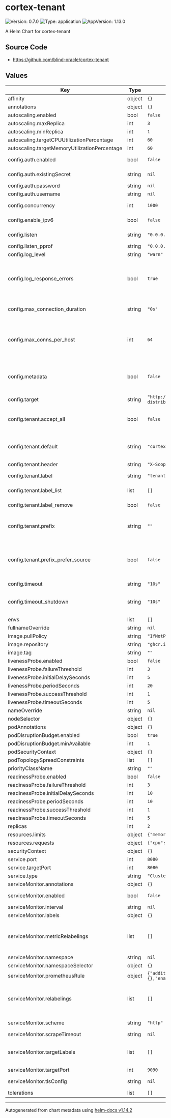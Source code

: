 # cortex-tenant

![Version: 0.7.0](https://img.shields.io/badge/Version-0.7.0-informational?style=flat-square) ![Type: application](https://img.shields.io/badge/Type-application-informational?style=flat-square) ![AppVersion: 1.13.0](https://img.shields.io/badge/AppVersion-1.13.0-informational?style=flat-square)

A Helm Chart for cortex-tenant

## Source Code

* <https://github.com/blind-oracle/cortex-tenant>

## Values

| Key | Type | Default | Description |
|-----|------|---------|-------------|
| affinity | object | `{}` | [Affinity and anti-affinity](https://kubernetes.io/docs/concepts/scheduling-eviction/assign-pod-node/#affinity-and-anti-affinity) |
| annotations | object | `{}` | Annotations for deployment |
| autoscaling.enabled | bool | `false` | If enabled, HorizontalPodAutoscaler resources are created |
| autoscaling.maxReplica | int | `3` | Max number of pod replica autoscaled |
| autoscaling.minReplica | int | `1` | Min number of pod replica autoscaled |
| autoscaling.targetCPUUtilizationPercentage | int | `60` | Target CPU utilization percentage for autoscaling |
| autoscaling.targetMemoryUtilizationPercentage | int | `60` | Target memory utilization percentage for autoscaling |
| config.auth.enabled | bool | `false` | Egress HTTP basic auth -> add `Authentication` header to outgoing requests |
| config.auth.existingSecret | string | `nil` | Secret should pass the `CT_AUTH_EGRESS_USERNAME` and `CT_AUTH_EGRESS_PASSWORD` env variables |
| config.auth.password | string | `nil` | Password (env: `CT_AUTH_EGRESS_PASSWORD`) |
| config.auth.username | string | `nil` | Username (env: `CT_AUTH_EGRESS_USERNAME`) |
| config.concurrency | int | `1000` | Max number of parallel incoming HTTP requests to handle (env: `CT_CONCURRENCY`) |
| config.enable_ipv6 | bool | `false` | Whether to enable querying for IPv6 records (env: `CT_ENABLE_IPV6`) |
| config.listen | string | `"0.0.0.0:8080"` | Where to listen for incoming write requests from Prometheus (env: `CT_LISTEN`) |
| config.listen_pprof | string | `"0.0.0.0:7008"` | Profiling API, leave empty to disable (env: `CT_LISTEN_PPROF`) |
| config.log_level | string | `"warn"` | Log level (env: `CT_LOG_LEVEL`) |
| config.log_response_errors | bool | `true` | If true response codes from metrics backend will be logged to stdout. This setting can be used to suppress errors which can be quite verbose like 400 code - out-of-order samples or 429 on hitting ingestion limits Also, those are already reported by other services like Cortex/Mimir distributors and ingesters (env: `CT_LOG_RESPONSE_ERRORS`) |
| config.max_connection_duration | string | `"0s"` | Maximum duration to keep outgoing connections alive (to Cortex/Mimir) Useful for resetting L4 load-balancer state Use 0 to keep them indefinitely (env: `CT_MAX_CONN_DURATION`) |
| config.max_conns_per_host | int | `64` | This parameter sets the limit for the count of outgoing concurrent connections to Cortex / Mimir. By default it's 64 and if all of these connections are busy you will get errors when pushing from Prometheus. If your `target` is a DNS name that resolves to several IPs then this will be a per-IP limit. (env: `CT_MAX_CONNS_PER_HOST`) |
| config.metadata | bool | `false` | Whether to forward metrics metadata from Prometheus to Cortex Since metadata requests have no timeseries in them - we cannot divide them into tenants So the metadata requests will be sent to the default tenant only, if one is not defined - they will be dropped (env: `CT_METADATA`) |
| config.target | string | `"http://cortex-distributor.cortex.svc:8080/api/v1/push"` | Where to send the modified requests (Cortex) (env: `CT_TARGET`) |
| config.tenant.accept_all | bool | `false` | Enable if you want all metrics from Prometheus to be accepted with a 204 HTTP code regardless of the response from Cortex. This can lose metrics if Cortex is throwing rejections. (env: `CT_TENANT_ACCEPT_ALL`) |
| config.tenant.default | string | `"cortex-tenant-default"` | Which tenant ID to use if the label is missing in any of the timeseries If this is not set or empty then the write request with missing tenant label will be rejected with HTTP code 400 (env: `CT_TENANT_DEFAULT`) |
| config.tenant.header | string | `"X-Scope-OrgID"` | To which header to add the tenant ID (env: `CT_TENANT_HEADER`) |
| config.tenant.label | string | `"tenant"` | Which label to look for the tenant information (env: `CT_TENANT_LABEL`) |
| config.tenant.label_list | list | `[]` | List of labels examined for tenant information. If set takes precedent over `label` (env: `CT_TENANT_LABEL_LIST`) |
| config.tenant.label_remove | bool | `false` | Whether to remove the tenant label from the request (env: `CT_TENANT_LABEL_REMOVE`) |
| config.tenant.prefix | string | `""` | Optional hard-coded prefix with delimeter for all tenant values. Delimeters allowed for use: https://grafana.com/docs/mimir/latest/configure/about-tenant-ids/ (env: `CT_TENANT_PREFIX`) |
| config.tenant.prefix_prefer_source | bool | `false` | If true will use the tenant ID of the inbound request as the prefix of the new tenant id. Will be automatically suffixed with a `-` character. Example:   Prometheus forwards metrics with `X-Scope-OrgID: Prom-A` set in the inbound request.   This would result in the tenant prefix being set to `Prom-A-`. (env: `CT_TENANT_PREFIX_PREFER_SOURCE`) |
| config.timeout | string | `"10s"` | HTTP request timeout (env: `CT_TIMEOUT`) |
| config.timeout_shutdown | string | `"10s"` | Timeout to wait on shutdown to allow load balancers detect that we're going away. During this period after the shutdown command the /alive endpoint will reply with HTTP 503. Set to 0s to disable. (env: `CT_TIMEOUT_SHUTDOWN`) |
| envs | list | `[]` | Additional environment variables |
| fullnameOverride | string | `nil` | Application fullname override |
| image.pullPolicy | string | `"IfNotPresent"` | Policy when pulling images |
| image.repository | string | `"ghcr.io/blind-oracle/cortex-tenant"` | Repository to pull the image |
| image.tag | string | `""` | Overrides the image tag (default is `.Chart.appVersion`) |
| livenessProbe.enabled | bool | `false` | Enable the liveness probe |
| livenessProbe.failureThreshold | int | `3` | Liveness probe failure threshold |
| livenessProbe.initialDelaySeconds | int | `5` | Initial delay seconds |
| livenessProbe.periodSeconds | int | `20` | Liveness probe period |
| livenessProbe.successThreshold | int | `1` | Liveness probe success threshold |
| livenessProbe.timeoutSeconds | int | `5` | Liveness probe timeout |
| nameOverride | string | `nil` | Application name override |
| nodeSelector | object | `{}` | [Node Selection](https://kubernetes.io/docs/concepts/scheduling-eviction/assign-pod-node) |
| podAnnotations | object | `{}` | Annotations for pods |
| podDisruptionBudget.enabled | bool | `true` | If enabled, PodDisruptionBudget resources are created |
| podDisruptionBudget.minAvailable | int | `1` | Minimum number of pods that must remain scheduled |
| podSecurityContext | object | `{}` | [Security Context](https://kubernetes.io/docs/tasks/configure-pod-container/security-context) |
| podTopologySpreadConstraints | list | `[]` | [Pod Topology Spread Constraints](https://kubernetes.io/docs/concepts/workloads/pods/pod-topology-spread-constraints/) |
| priorityClassName | string | `""` | [Priority Class](https://kubernetes.io/docs/concepts/configuration/pod-priority-preemption/#priorityclass) |
| readinessProbe.enabled | bool | `false` | Enable the readiness probe |
| readinessProbe.failureThreshold | int | `3` | Readiness probe failure threshold |
| readinessProbe.initialDelaySeconds | int | `10` | Initial delay seconds |
| readinessProbe.periodSeconds | int | `10` | Readiness probe period |
| readinessProbe.successThreshold | int | `1` | Readiness probe success threshold |
| readinessProbe.timeoutSeconds | int | `5` | Readiness probe timeout |
| replicas | int | `2` | Number of replicas. Ignored if `autoscaling.enabled` is true |
| resources.limits | object | `{"memory":"256Mi"}` | Resources limits |
| resources.requests | object | `{"cpu":"100m","memory":"128Mi"}` | Resources requests |
| securityContext | object | `{}` | [Security Context](https://kubernetes.io/docs/tasks/configure-pod-container/security-context) |
| service.port | int | `8080` | The port on which the service listens for traffic |
| service.targetPort | int | `8080` | The target port to which traffic is forwarded |
| service.type | string | `"ClusterIP"` | The type of service |
| serviceMonitor.annotations | object | `{}` | ServiceMonitor annotations |
| serviceMonitor.enabled | bool | `false` | If enabled, ServiceMonitor resources for Prometheus Operator are created |
| serviceMonitor.interval | string | `nil` | ServiceMonitor scrape interval |
| serviceMonitor.labels | object | `{}` | Additional ServiceMonitor labels |
| serviceMonitor.metricRelabelings | list | `[]` | ServiceMonitor relabel configs to apply to samples as the last step before ingestion https://github.com/prometheus-operator/prometheus-operator/blob/master/Documentation/api.md#relabelconfig (defines `metric_relabel_configs`) |
| serviceMonitor.namespace | string | `nil` | Alternative namespace for ServiceMonitor resources |
| serviceMonitor.namespaceSelector | object | `{}` | Namespace selector for ServiceMonitor resources |
| serviceMonitor.prometheusRule | object | `{"additionalLabels":{},"enabled":false,"rules":[]}` | Prometheus rules will be deployed for alerting purposes |
| serviceMonitor.relabelings | list | `[]` | ServiceMonitor relabel configs to apply to samples before scraping https://github.com/prometheus-operator/prometheus-operator/blob/master/Documentation/api.md#relabelconfig (defines `relabel_configs`) |
| serviceMonitor.scheme | string | `"http"` | ServiceMonitor will use http by default, but you can pick https as well |
| serviceMonitor.scrapeTimeout | string | `nil` | ServiceMonitor scrape timeout in Go duration format (e.g. 15s) |
| serviceMonitor.targetLabels | list | `[]` | ServiceMonitor will add labels from the service to the Prometheus metric https://github.com/prometheus-operator/prometheus-operator/blob/main/Documentation/api.md#servicemonitorspec |
| serviceMonitor.targetPort | int | `9090` | ServiceMonitor targetPort |
| serviceMonitor.tlsConfig | string | `nil` | ServiceMonitor will use these tlsConfig settings to make the health check requests |
| tolerations | list | `[]` | [Taints and Tolerations](https://kubernetes.io/docs/concepts/configuration/taint-and-toleration/) |

----------------------------------------------
Autogenerated from chart metadata using [helm-docs v1.14.2](https://github.com/norwoodj/helm-docs/releases/v1.14.2)
